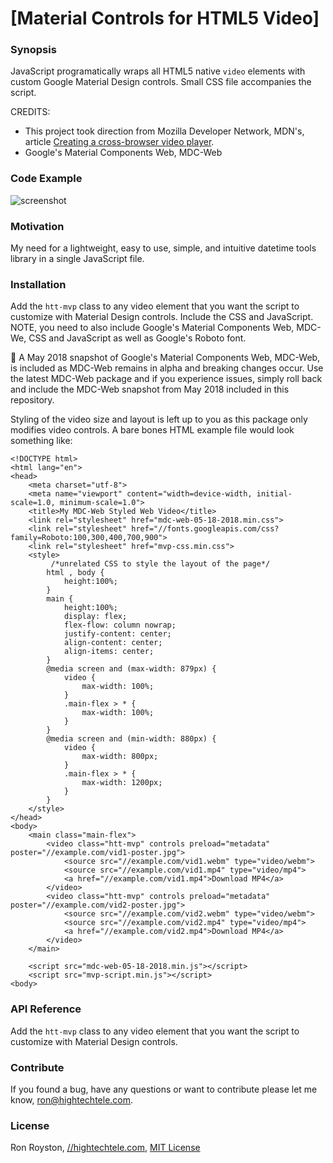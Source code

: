 # [Material Controls for HTML5 Video]
### Synopsis

JavaScript programatically wraps all HTML5 native `video` elements with custom Google Material Design controls. 
Small CSS file accompanies the script. 

CREDITS: 
 - This project took direction from Mozilla Developer Network, MDN's, article [Creating a cross-browser video player](//developer.mozilla.org/en-US/Apps/Fundamentals/Audio_and_video_delivery/cross_browser_video_player).
 - Google's Material Components Web, MDC-Web

### Code Example

<img src="https://github.com/rhroyston/rhroyston.github.io/blob/master/gm.jpg" alt="screenshot">

### Motivation

My need for a lightweight, easy to use, simple, and intuitive datetime tools library in a single JavaScript file.

### Installation

Add the `htt-mvp` class to any video element that you want the script to customize with Material Design controls. 
Include the CSS and JavaScript. NOTE, you need to also include Google's Material Components Web, MDC-We, CSS and JavaScript as well as Google's Roboto font. 

:checkered_flag: A May 2018 snapshot of Google's Material Components Web, MDC-Web, is included as MDC-Web remains in alpha and breaking changes occur. 
Use the latest MDC-Web package and if you experience issues, simply roll back and include the MDC-Web snapshot from May 2018 included in this repository. 

Styling of the video size and layout is left up to you as this package only modifies video controls. 
A bare bones HTML example file would look something like: 

```
<!DOCTYPE html>
<html lang="en">
<head>
    <meta charset="utf-8">
    <meta name="viewport" content="width=device-width, initial-scale=1.0, minimum-scale=1.0">
    <title>My MDC-Web Styled Web Video</title> 
    <link rel="stylesheet" href="mdc-web-05-18-2018.min.css">
    <link rel="stylesheet" href="//fonts.googleapis.com/css?family=Roboto:100,300,400,700,900">
    <link rel="stylesheet" href="mvp-css.min.css">
    <style>
         /*unrelated CSS to style the layout of the page*/
        html , body {
            height:100%;
        }
        main {
            height:100%;
            display: flex;
            flex-flow: column nowrap;
            justify-content: center;
            align-content: center;
            align-items: center;
        }
        @media screen and (max-width: 879px) {
            video {
                max-width: 100%;
            }
            .main-flex > * {
                max-width: 100%;
            }
        }
        @media screen and (min-width: 880px) {
            video {
                max-width: 800px;
            }
            .main-flex > * {
                max-width: 1200px;
            }
        }
    </style>
</head>
<body>
    <main class="main-flex">
        <video class="htt-mvp" controls preload="metadata" poster="//example.com/vid1-poster.jpg">
            <source src="//example.com/vid1.webm" type="video/webm">
            <source src="//example.com/vid1.mp4" type="video/mp4">
            <a href="//example.com/vid1.mp4">Download MP4</a>
        </video>
        <video class="htt-mvp" controls preload="metadata" poster="//example.com/vid2-poster.jpg">
            <source src="//example.com/vid2.webm" type="video/webm">
            <source src="//example.com/vid2.mp4" type="video/mp4">
            <a href="//example.com/vid2.mp4">Download MP4</a>
        </video>
    </main>
        
    <script src="mdc-web-05-18-2018.min.js"></script>
    <script src="mvp-script.min.js"></script>
<body>
```

### API Reference

Add the `htt-mvp` class to any video element that you want the script to customize with Material Design controls.

### Contribute

If you found a bug, have any questions or want to contribute please let me know, ron@hightechtele.com.

### License

Ron Royston, [//hightechtele.com](https://hightechtele.com), [MIT License](https://en.wikipedia.org/wiki/MIT_License)